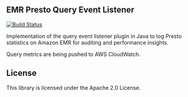 ## EMR Presto Query Event Listener

[![Build Status](https://travis-ci.org/OElesin/emr-presto-query-event-listener.svg?branch=master)](https://travis-ci.org/OElesin/emr-presto-query-event-listener)

Implementation of the query event listener plugin in Java to log Presto statistics on Amazon EMR for auditing and performance insights.

Query metrics are being pushed to AWS CloudWatch.

## License

This library is licensed under the Apache 2.0 License. 
